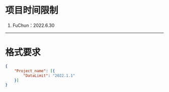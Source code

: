 # 项目时间限制

1. FuChun：2022.6.30


---
# 格式要求

```json
{
    "Project_name": [{
        "DataLimit": "2022.1.1"
    }]
}
```